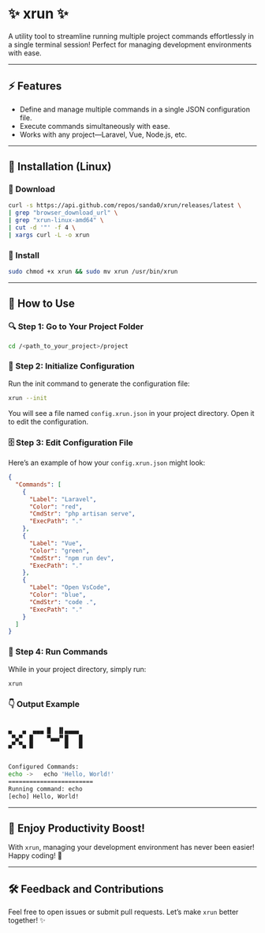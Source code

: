 # ✨ xrun ✨

A utility tool to streamline running multiple project commands effortlessly in a single terminal session! Perfect for managing development environments with ease.

---


## ⚡ Features

- Define and manage multiple commands in a single JSON configuration file.
- Execute commands simultaneously with ease.
- Works with any project—Laravel, Vue, Node.js, etc.

---

## 🔧 Installation (Linux)

### 🔄 Download

```bash
curl -s https://api.github.com/repos/sanda0/xrun/releases/latest \
| grep "browser_download_url" \
| grep "xrun-linux-amd64" \
| cut -d '"' -f 4 \
| xargs curl -L -o xrun
```

### 🔧 Install

```bash
sudo chmod +x xrun && sudo mv xrun /usr/bin/xrun
```

---

## 🚀 How to Use

### 🔍 Step 1: Go to Your Project Folder

```bash
cd /<path_to_your_project>/project
```

### 🔄 Step 2: Initialize Configuration

Run the init command to generate the configuration file:

```bash
xrun --init
```

You will see a file named `config.xrun.json` in your project directory. Open it to edit the configuration.

### 🗄 Step 3: Edit Configuration File

Here’s an example of how your `config.xrun.json` might look:

```json
{
  "Commands": [
    {
      "Label": "Laravel",
      "Color": "red",
      "CmdStr": "php artisan serve",
      "ExecPath": "."
    },
    {
      "Label": "Vue",
      "Color": "green",
      "CmdStr": "npm run dev",
      "ExecPath": "."
    },
    {
      "Label": "Open VsCode",
      "Color": "blue",
      "CmdStr": "code .",
      "ExecPath": "."
    }
  ]
}
```

### 🔀 Step 4: Run Commands

While in your project directory, simply run:

```bash
xrun
```

### 👇 Output Example

```bash

▄   ▄  ▄▄▄ █  ▐▌▄▄▄▄  
 ▀▄▀  █    ▀▄▄▞▘█   █ 
▄▀ ▀▄ █         █   █ 
                        

Configured Commands:
echo ->   echo 'Hello, World!'
========================
Running command: echo
[echo] Hello, World!
```

---

## 🎉 Enjoy Productivity Boost!

With `xrun`, managing your development environment has never been easier! Happy coding! 🚀

---

## 🛠 Feedback and Contributions

Feel free to open issues or submit pull requests. Let’s make `xrun` better together! ✨

